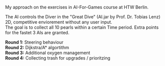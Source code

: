 My approach on the exercises in AI-For-Games course at HTW Berlin. 

The AI controls the Diver in the "Great Dive" (AI.jar by Prof. Dr. Tobias Lenz) 2D, competitive enviorement without any user input. </br>
The goal is to collect all 10 pearls within a certain Time period. Extra points for the fastet 3 AIs are granted.

<b>Round 1:</b> Steering behaviour</br>
<b>Round 2:</b> Dijkstra/A* algortithm</br>
<b>Round 3:</b> Additional oxygen management</br>
<b>Round 4:</b> Collecting trash for upgrades / prioritzing</br>
